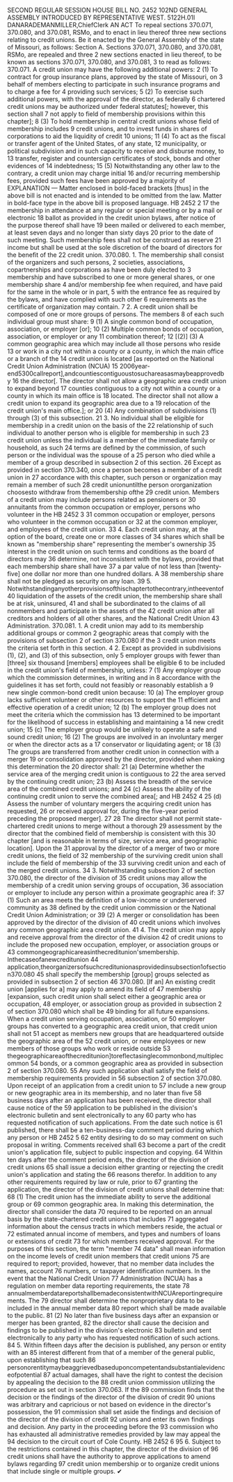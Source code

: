SECOND REGULAR SESSION
HOUSE BILL NO. 2452
102ND GENERAL ASSEMBLY
INTRODUCED BY REPRESENTATIVE WEST.
5122H.01I DANARADEMANMILLER,ChiefClerk
AN ACT
To repeal sections 370.071, 370.080, and 370.081, RSMo, and to enact in lieu thereof three
new sections relating to credit unions.
Be it enacted by the General Assembly of the state of Missouri, as follows:
Section A. Sections 370.071, 370.080, and 370.081, RSMo, are repealed and three
2 new sections enacted in lieu thereof, to be known as sections 370.071, 370.080, and 370.081,
3 to read as follows:
370.071. A credit union may have the following additional powers:
2 (1) To contract for group insurance plans, approved by the state of Missouri, on
3 behalf of members electing to participate in such insurance programs and to charge a fee for
4 providing such services;
5 (2) To exercise such additional powers, with the approval of the director, as federally
6 chartered credit unions may be authorized under federal statutes[; however, this section shall
7 not apply to field of membership provisions within this chapter];
8 (3) To hold membership in central credit unions whose field of membership includes
9 credit unions, and to invest funds in shares of corporations to aid the liquidity of credit
10 unions;
11 (4) To act as the fiscal or transfer agent of the United States, of any state,
12 municipality, or political subdivision and in such capacity to receive and disburse money, to
13 transfer, register and countersign certificates of stock, bonds and other evidences of
14 indebtedness;
15 (5) Notwithstanding any other law to the contrary, a credit union may charge initial
16 and/or recurring membership fees, provided such fees have been approved by a majority of
EXPLANATION — Matter enclosed in bold-faced brackets [thus] in the above bill is not enacted and is
intended to be omitted from the law. Matter in bold-face type in the above bill is proposed language.
HB 2452 2
17 the membership in attendance at any regular or special meeting or by a mail or electronic
18 ballot as provided in the credit union bylaws, after notice of the purpose thereof shall have
19 been mailed or delivered to each member, at least seven days and no longer than sixty days
20 prior to the date of such meeting. Such membership fees shall not be construed as reserve
21 income but shall be used at the sole discretion of the board of directors for the benefit of the
22 credit union.
370.080. 1. The membership shall consist of the organizers and such persons,
2 societies, associations, copartnerships and corporations as have been duly elected to
3 membership and have subscribed to one or more general shares, or one membership share
4 and/or membership fee when required, and have paid for the same in the whole or in part,
5 with the entrance fee as required by the bylaws, and have complied with such other
6 requirements as the certificate of organization may contain.
7 2. A credit union shall be composed of one or more groups of persons. The members
8 of each such individual group must share:
9 (1) A single common bond of occupation, association, or employer [or];
10 (2) Multiple common bonds of occupation, association, or employer or any
11 combination thereof;
12 [(2)] (3) A common geographic area which may include all those persons who reside
13 or work in a city not within a county or a county, in which the main office or a branch of the
14 credit union is located [as reported on the National Credit Union Administration (NCUA)
15 2006year-end5300callreport],andcountiescontiguoustosuchareasasmaybeapprovedby
16 the director[. The director shall not allow a geographic area credit union to expand beyond
17 counties contiguous to a city not within a county or a county in which its main office is
18 located. The director shall not allow a credit union to expand its geographic area due to a
19 relocation of the credit union's main office.]; or
20 (4) Any combination of subdivisions (1) through (3) of this subsection.
21 3. No individual shall be eligible for membership in a credit union on the basis of the
22 relationship of such individual to another person who is eligible for membership in such
23 credit union unless the individual is a member of the immediate family or household, as such
24 terms are defined by the commission, of such person or the individual was the spouse of a
25 person who died while a member of a group described in subsection 2 of this section.
26 Except as provided in section 370.340, once a person becomes a member of a credit union in
27 accordance with this chapter, such person or organization may remain a member of such
28 credit unionuntilthe person ororganization choosesto withdraw from themembership ofthe
29 credit union. Members of a credit union may include persons related as pensioners or
30 annuitants from the common occupation or employer, persons who volunteer in the
HB 2452 3
31 common occupation or employer, persons who volunteer in the common occupation or
32 at the common employer, and employees of the credit union.
33 4. Each credit union may, at the option of the board, create one or more classes of
34 shares which shall be known as "membership share" representing the member's ownership
35 interest in the credit union on such terms and conditions as the board of directors may
36 determine, not inconsistent with the bylaws, provided that each membership share shall have
37 a par value of not less than [twenty-five] one dollar nor more than one hundred dollars. A
38 membership share shall not be pledged as security on any loan.
39 5. Notwithstandinganyotherprovisionsofthischaptertothecontrary,intheeventof
40 liquidation of the assets of the credit union, the membership share shall be at risk, uninsured,
41 and shall be subordinated to the claims of all nonmembers and participate in the assets of the
42 credit union after all creditors and holders of all other shares, and the National Credit Union
43 Administration.
370.081. 1. A credit union may add to its membership additional groups or common
2 geographic areas that comply with the provisions of subsection 2 of section 370.080 if the
3 credit union meets the criteria set forth in this section.
4 2. Except as provided in subdivisions (1), (2), and (3) of this subsection, only
5 employer groups with fewer than [three] six thousand [members] employees shall be eligible
6 to be included in the credit union's field of membership, unless:
7 (1) Any employer group which the commission determines, in writing and in
8 accordance with the guidelines it has set forth, could not feasibly or reasonably establish a
9 new single common-bond credit union because:
10 (a) The employer group lacks sufficient volunteer or other resources to support the
11 efficient and effective operation of a credit union;
12 (b) The employer group does not meet the criteria which the commission has
13 determined to be important for the likelihood of success in establishing and maintaining a
14 new credit union;
15 (c) The employer group would be unlikely to operate a safe and sound credit union;
16 (2) The groups are involved in an involuntary merger or when the director acts as a
17 conservator or liquidating agent; or
18 (3) The groups are transferred from another credit union in connection with a merger
19 or consolidation approved by the director, provided when making this determination the
20 director shall:
21 (a) Determine whether the service area of the merging credit union is contiguous to
22 the area served by the continuing credit union;
23 (b) Assess the breadth of the service area of the combined credit unions; and
24 (c) Assess the ability of the continuing credit union to serve the combined area[; and
HB 2452 4
25 (d) Assess the number of voluntary mergers the acquiring credit union has requested,
26 or received approval for, during the five-year period preceding the proposed merger].
27
28 The director shall not permit state-chartered credit unions to merge without a thorough
29 assessment by the director that the combined field of membership is consistent with this
30 chapter [and is reasonable in terms of size, service area, and geographic location]. Upon the
31 approval by the director of a merger of two or more credit unions, the field of
32 membership of the surviving credit union shall include the field of membership of the
33 surviving credit union and each of the merged credit unions.
34 3. Notwithstanding subsection 2 of section 370.080, the director of the division of
35 credit unions may allow the membership of a credit union serving groups of occupation,
36 association or employer to include any person within a proximate geographic area if:
37 (1) Such an area meets the definition of a low-income or underserved community as
38 defined by the credit union commission or the National Credit Union Administration; or
39 (2) A merger or consolidation has been approved by the director of the division of
40 credit unions which involves any common geographic area credit union.
41 4. The credit union may apply and receive approval from the director of the division
42 of credit unions to include the proposed new occupation, employer, or association groups or
43 commongeographicareasinthecreditunion'smembership. Inthecaseofanewcreditunion
44 application,theorganizersofsuchcreditunionasprovidedinsubsection1ofsection370.080
45 shall specify the membership [group] groups selected as provided in subsection 2 of section
46 370.080. [If an] An existing credit union [applies for a] may apply to amend its field of
47 membership [expansion, such credit union shall select either a geographic area or occupation,
48 employer, or association group as provided in subsection 2 of section 370.080 which shall be
49 binding for all future expansions. When a credit union serving occupation, association, or
50 employer groups has converted to a geographic area credit union, that credit union shall not
51 accept as members new groups that are headquartered outside the geographic area of the
52 credit union, or new employees or new members of those groups who work or reside outside
53 thegeographicareaofthecreditunion]toreflectasinglecommonbond,multiplecommon
54 bonds, or a common geographic area as provided in subsection 2 of section 370.080.
55 Any such application shall satisfy the field of membership requirements provided in
56 subsection 2 of section 370.080. Upon receipt of an application from a credit union to
57 include a new group or new geographic area in its membership, and no later than five
58 business days after an application has been received, the director shall cause notice of the
59 application to be published in the division's electronic bulletin and sent electronically to any
60 party who has requested notification of such applications. From the date such notice is
61 published, there shall be a ten-business-day comment period during which any person or
HB 2452 5
62 entity desiring to do so may comment on such proposal in writing. Comments received shall
63 become a part of the credit union's application file, subject to public inspection and copying.
64 Within ten days after the comment period ends, the director of the division of credit unions
65 shall issue a decision either granting or rejecting the credit union's application and stating the
66 reasons therefor. In addition to any other requirements required by law or rule, prior to
67 granting the application, the director of the division of credit unions shall determine that:
68 (1) The credit union has the immediate ability to serve the additional group or
69 common geographic area. In making this determination, the director shall consider the data
70 required to be reported on an annual basis by the state-chartered credit unions that includes
71 aggregated information about the census tracts in which members reside, the actual or
72 estimated annual income of members, and types and numbers of loans or extensions of credit
73 for which members received approval. For the purposes of this section, the term "member
74 data" shall mean information on the income levels of credit union members that credit unions
75 are required to report; provided, however, that no member data includes the names, account
76 numbers, or taxpayer identification numbers. In the event that the National Credit Union
77 Administration (NCUA) has a regulation on member data reporting requirements, the state
78 annualmemberdatareportshallbemadeconsistentwithNCUAreportingrequirements. The
79 director shall determine the nonproprietary data to be included in the annual member data
80 report which shall be made available to the public.
81 (2) No later than five business days after an expansion or merger has been granted,
82 the director shall cause the decision and findings to be published in the division's electronic
83 bulletin and sent electronically to any party who has requested notification of such actions.
84 5. Within fifteen days after the decision is published, any person or entity with an
85 interest different from that of a member of the general public, upon establishing that such
86 personorentitymaybeaggrievedbaseduponcompetentandsubstantialevidenceofpotential
87 actual damages, shall have the right to contest the decision by appealing the decision to the
88 credit union commission utilizing the procedure as set out in section 370.063. If the
89 commission finds that the decision or the findings of the director of the division of credit
90 unions was arbitrary and capricious or not based on evidence in the director's possession, the
91 commission shall set aside the findings and decision of the director of the division of credit
92 unions and enter its own findings and decision. Any party in the proceeding before the
93 commission who has exhausted all administrative remedies provided by law may appeal the
94 decision to the circuit court of Cole County.
HB 2452 6
95 6. Subject to the restrictions contained in this chapter, the director of the division of
96 credit unions shall have the authority to approve applications to amend bylaws regarding
97 credit union membership or to organize credit unions that include single or multiple groups.
✔